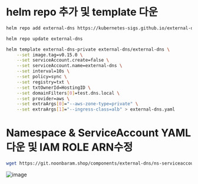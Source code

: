 # helm repo 추가 및 template 다운
```bash
helm repo add external-dns https://kubernetes-sigs.github.io/external-dns/
```
```bash
helm repo update external-dns
```
```bash
helm template external-dns-private external-dns/external-dns \
    --set image.tag=v0.15.0 \
    --set serviceAccount.create=false \
    --set serviceAccount.name=external-dns \
    --set interval=10s \
    --set policy=sync \
    --set registry=txt \
    --set txtOwnerId=HostingID \
    --set domainFilters[0]=test.dns.local \
    --set provider=aws \
    --set extraArgs[0]="--aws-zone-type=private" \
    --set extraArgs[1]="--ingress-class=alb" > external-dns.yaml
```

# Namespace & ServiceAccount YAML 다운 및 IAM ROLE ARN수정
```bash
wget https://git.noonbaram.shop/components/external-dns/ns-serviceaccount.yaml
```
![image](https://github.com/user-attachments/assets/bc9a20f7-9cc1-4c7c-8bef-602e7f175cd5)
